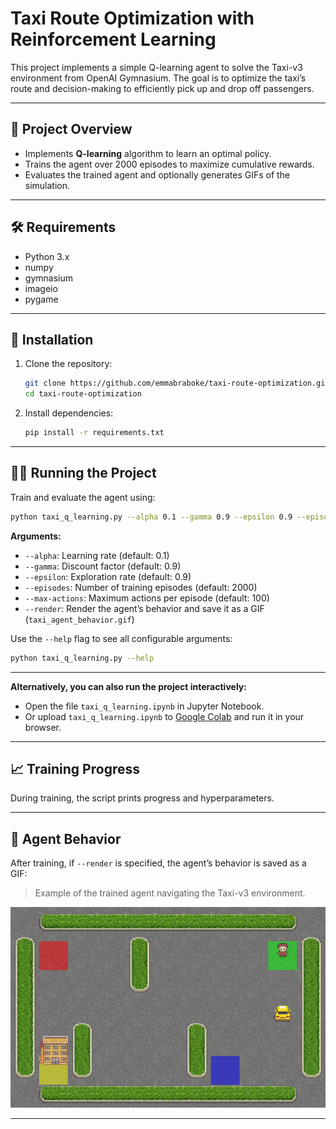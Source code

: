 # Taxi Route Optimization with Reinforcement Learning

This project implements a simple Q-learning agent to solve the Taxi-v3 environment from OpenAI Gymnasium. The goal is to optimize the taxi’s route and decision-making to efficiently pick up and drop off passengers.

---

## 📌 Project Overview

- Implements **Q-learning** algorithm to learn an optimal policy.
- Trains the agent over 2000 episodes to maximize cumulative rewards.
- Evaluates the trained agent and optionally generates GIFs of the simulation.

---

## 🛠️ Requirements

- Python 3.x
- numpy
- gymnasium
- imageio
- pygame

---

## 🚀 Installation

1. Clone the repository:
    ```bash
    git clone https://github.com/emmabraboke/taxi-route-optimization.git
    cd taxi-route-optimization
    ```

2. Install dependencies:
    ```bash
    pip install -r requirements.txt
    ```

---

## 🏃‍♂️ Running the Project
Train and evaluate the agent using:

```bash
python taxi_q_learning.py --alpha 0.1 --gamma 0.9 --epsilon 0.9 --episodes 2000 --max-actions 100 --render
```

**Arguments:**
- `--alpha`: Learning rate (default: 0.1)
- `--gamma`: Discount factor (default: 0.9)
- `--epsilon`: Exploration rate (default: 0.9)
- `--episodes`: Number of training episodes (default: 2000)
- `--max-actions`: Maximum actions per episode (default: 100)
- `--render`: Render the agent’s behavior and save it as a GIF (`taxi_agent_behavior.gif`)

Use the `--help` flag to see all configurable arguments:

```bash
python taxi_q_learning.py --help
```

---

**Alternatively, you can also run the project interactively:**

- Open the file `taxi_q_learning.ipynb` in Jupyter Notebook.
- Or upload `taxi_q_learning.ipynb` to [Google Colab](https://colab.research.google.com/) and run it in your browser.

---

## 📈 Training Progress

During training, the script prints progress and hyperparameters.

---

## 🎥 Agent Behavior

After training, if `--render` is specified, the agent’s behavior is saved as a GIF:

> Example of the trained agent navigating the Taxi-v3 environment.

![Trained Taxi-v3 Agent](taxi_agent_behavior.gif)

---